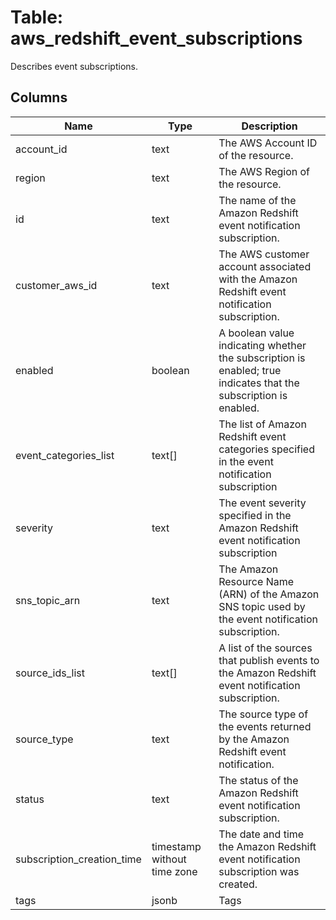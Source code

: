 
# Table: aws_redshift_event_subscriptions
Describes event subscriptions.
## Columns
| Name        | Type           | Description  |
| ------------- | ------------- | -----  |
|account_id|text|The AWS Account ID of the resource.|
|region|text|The AWS Region of the resource.|
|id|text|The name of the Amazon Redshift event notification subscription.|
|customer_aws_id|text|The AWS customer account associated with the Amazon Redshift event notification subscription.|
|enabled|boolean|A boolean value indicating whether the subscription is enabled; true indicates that the subscription is enabled.|
|event_categories_list|text[]|The list of Amazon Redshift event categories specified in the event notification subscription|
|severity|text|The event severity specified in the Amazon Redshift event notification subscription|
|sns_topic_arn|text|The Amazon Resource Name (ARN) of the Amazon SNS topic used by the event notification subscription.|
|source_ids_list|text[]|A list of the sources that publish events to the Amazon Redshift event notification subscription.|
|source_type|text|The source type of the events returned by the Amazon Redshift event notification.|
|status|text|The status of the Amazon Redshift event notification subscription.|
|subscription_creation_time|timestamp without time zone|The date and time the Amazon Redshift event notification subscription was created.|
|tags|jsonb|Tags|
